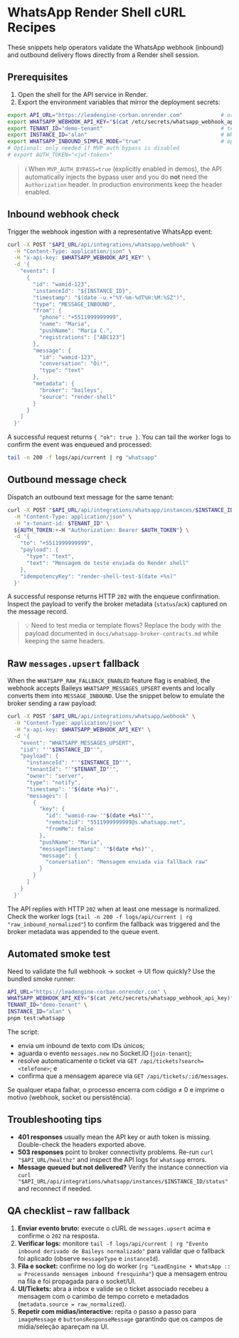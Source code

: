 # WhatsApp Render Shell cURL Recipes

These snippets help operators validate the WhatsApp webhook (inbound) and outbound delivery flows directly from a Render shell session.

## Prerequisites

1. Open the shell for the API service in Render.
2. Export the environment variables that mirror the deployment secrets:

```bash
export API_URL="https://leadengine-corban.onrender.com"            # or the environment specific host
export WHATSAPP_WEBHOOK_API_KEY="$(cat /etc/secrets/whatsapp_webhook_api_key)"  # adjust path if secrets differ
export TENANT_ID="demo-tenant"                                     # tenant served by the MVP bypass
export INSTANCE_ID="alan"                                          # WhatsApp instance bound to the tenant
export WHATSAPP_INBOUND_SIMPLE_MODE="true"                         # optional: disables dedupe/CRM to focus on chat visibility
# Optional: only needed if MVP auth bypass is disabled
# export AUTH_TOKEN="<jwt-token>"
```

> ℹ️ When `MVP_AUTH_BYPASS=true` (explicitly enabled in demos), the API automatically injects the bypass user and you do **not** need the `Authorization` header. In production environments keep the header enabled.

## Inbound webhook check

Trigger the webhook ingestion with a representative WhatsApp event:

```bash
curl -X POST "$API_URL/api/integrations/whatsapp/webhook" \
  -H "Content-Type: application/json" \
  -H "x-api-key: $WHATSAPP_WEBHOOK_API_KEY" \
  -d '{
    "events": [
      {
        "id": "wamid-123",
        "instanceId": "${INSTANCE_ID}",
        "timestamp": "$(date -u +"%Y-%m-%dT%H:%M:%SZ")",
        "type": "MESSAGE_INBOUND",
        "from": {
          "phone": "+5511999999999",
          "name": "Maria",
          "pushName": "Maria C.",
          "registrations": ["ABC123"]
        },
        "message": {
          "id": "wamid-123",
          "conversation": "Oi!",
          "type": "text"
        },
        "metadata": {
          "broker": "baileys",
          "source": "render-shell"
        }
      }
    ]
  }'
```

A successful request returns `{ "ok": true }`. You can tail the worker logs to confirm the event was enqueued and processed:

```bash
tail -n 200 -f logs/api/current | rg "whatsapp"
```

## Outbound message check

Dispatch an outbound text message for the same tenant:

```bash
curl -X POST "$API_URL/api/integrations/whatsapp/instances/$INSTANCE_ID/messages" \
  -H "Content-Type: application/json" \
  -H "x-tenant-id: $TENANT_ID" \
  ${AUTH_TOKEN:+-H "Authorization: Bearer $AUTH_TOKEN"} \
  -d '{
    "to": "+5511999999999",
    "payload": {
      "type": "text",
      "text": "Mensagem de teste enviada do Render shell"
    },
    "idempotencyKey": "render-shell-test-$(date +%s)"
  }'
```

A successful response returns HTTP `202` with the enqueue confirmation. Inspect the payload to verify the broker metadata (`status`/`ack`) captured on the message record.

> 💡 Need to test media or template flows? Replace the body with the payload documented in `docs/whatsapp-broker-contracts.md` while keeping the same headers.

## Raw `messages.upsert` fallback

When the `WHATSAPP_RAW_FALLBACK_ENABLED` feature flag is enabled, the webhook accepts Baileys `WHATSAPP_MESSAGES_UPSERT` events and locally converts them into `MESSAGE_INBOUND`. Use the snippet below to emulate the broker sending a raw payload:

```bash
curl -X POST "$API_URL/api/integrations/whatsapp/webhook" \
  -H "Content-Type: application/json" \
  -H "x-api-key: $WHATSAPP_WEBHOOK_API_KEY" \
  -d '{
    "event": "WHATSAPP_MESSAGES_UPSERT",
    "iid": "'"$INSTANCE_ID"'",
    "payload": {
      "instanceId": "'"$INSTANCE_ID"'",
      "tenantId": "'"$TENANT_ID"'",
      "owner": "server",
      "type": "notify",
      "timestamp": '"$(date +%s)"',
      "messages": [
        {
          "key": {
            "id": "wamid-raw-'"$(date +%s)"'",
            "remoteJid": "5511999999999@s.whatsapp.net",
            "fromMe": false
          },
          "pushName": "Maria",
          "messageTimestamp": '"$(date +%s)"',
          "message": {
            "conversation": "Mensagem enviada via fallback raw"
          }
        }
      ]
    }
  }'
```

The API replies with HTTP `202` when at least one message is normalized. Check the worker logs (`tail -n 200 -f logs/api/current | rg "raw_inbound_normalized"`) to confirm the fallback was triggered and the broker metadata was appended to the queue event.

## Automated smoke test

Need to validate the full webhook → socket → UI flow quickly? Use the bundled smoke runner:

```bash
API_URL="https://leadengine-corban.onrender.com" \
WHATSAPP_WEBHOOK_API_KEY="$(cat /etc/secrets/whatsapp_webhook_api_key)" \
TENANT_ID="demo-tenant" \
INSTANCE_ID="alan" \
pnpm test:whatsapp
```

The script:

- envia um inbound de texto com IDs únicos;
- aguarda o evento `messages.new` no Socket.IO (`join-tenant`);
- resolve automaticamente o ticket via `GET /api/tickets?search=<telefone>`; e
- confirma que a mensagem aparece via `GET /api/tickets/:id/messages`.

Se qualquer etapa falhar, o processo encerra com código ≠ 0 e imprime o motivo (webhook, socket ou persistência).

## Troubleshooting tips

- **401 responses** usually mean the API key or auth token is missing. Double-check the headers exported above.
- **503 responses** point to broker connectivity problems. Re-run `curl "$API_URL/healthz"` and inspect the API logs for `whatsapp` errors.
- **Message queued but not delivered?** Verify the instance connection via `curl "$API_URL/api/integrations/whatsapp/instances/$INSTANCE_ID/status"` and reconnect if needed.

## QA checklist – raw fallback

1. **Enviar evento bruto:** execute o cURL de `messages.upsert` acima e confirme o `202` na resposta.
2. **Verificar logs:** monitore `tail -f logs/api/current | rg "Evento inbound derivado de Baileys normalizado"` para validar que o fallback foi aplicado (observe `messageType` e `instanceId`).
3. **Fila e socket:** confirme no log do worker (`rg "LeadEngine • WhatsApp :: ✉️ Processando mensagem inbound fresquinha"`) que a mensagem entrou na fila e foi propagada para o socket/UI.
4. **UI/Tickets:** abra a inbox e valide se o ticket associado recebeu a mensagem com o carimbo de tempo correto e metadados (`metadata.source = raw_normalized`).
5. **Repetir com mídias/interactive:** repita o passo a passo para `imageMessage` e `buttonsResponseMessage` garantindo que os campos de mídia/seleção apareçam na UI.
